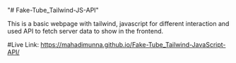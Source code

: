 "# Fake-Tube_Tailwind-JS-API" 

This is a basic webpage with tailwind, javascript for different interaction and used API to fetch server data to show in the frontend.

#Live Link: https://mahadimunna.github.io/Fake-Tube_Tailwind-JavaScript-API/
